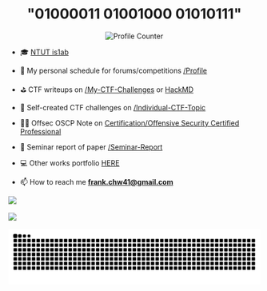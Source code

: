 
<div align="center" style="pointer-events: none;">
  <h1>"01000011 01001000 01010111"</h1>
  <img src="https://profile-counter.glitch.me/Chw41/count.svg" alt="Profile Counter" />
</div>

- 🎓 [NTUT is1ab](https://is1ab.com/)

- 🎯 My personal schedule for forums/competitions [/Profile](https://github.com/Chw41/Profile)

- ⛳ CTF writeups on [/My-CTF-Challenges](https://github.com/Chw41/My-CTF-Challenges) or [HackMD](https://hackmd.io/@CHW/)

- 🧱 Self-created CTF challenges on [/Individual-CTF-Topic](https://github.com/Chw41/Individual-CTF-Topic)

- 👨‍💻 Offsec OSCP Note on [Certification/Offensive Security Certified Professional](https://github.com/Chw41/Certification/tree/main/Offensive%20Security%20Certified%20Professional)

- 📝 Seminar report of paper [/Seminar-Report](https://github.com/Chw41/Seminar-Report)

- 💻 Other works portfolio [HERE](https://github.com/Chw41?tab=repositories)

- 📫 How to reach me **frank.chw41@gmail.com**

![](https://github-readme-stats.vercel.app/api/top-langs/?username=Chw41&theme=dark&hide_border=false&include_all_commits=false&count_private=false&layout=compact)

![](https://github-profile-trophy.vercel.app/?username=chw41&theme=nord&no-frame=true&no-bg=true&margin-w=4)

![snake gif](https://github.com/Chw41/Chw41/blob/output/github-contribution-grid-snake.svg)
 
